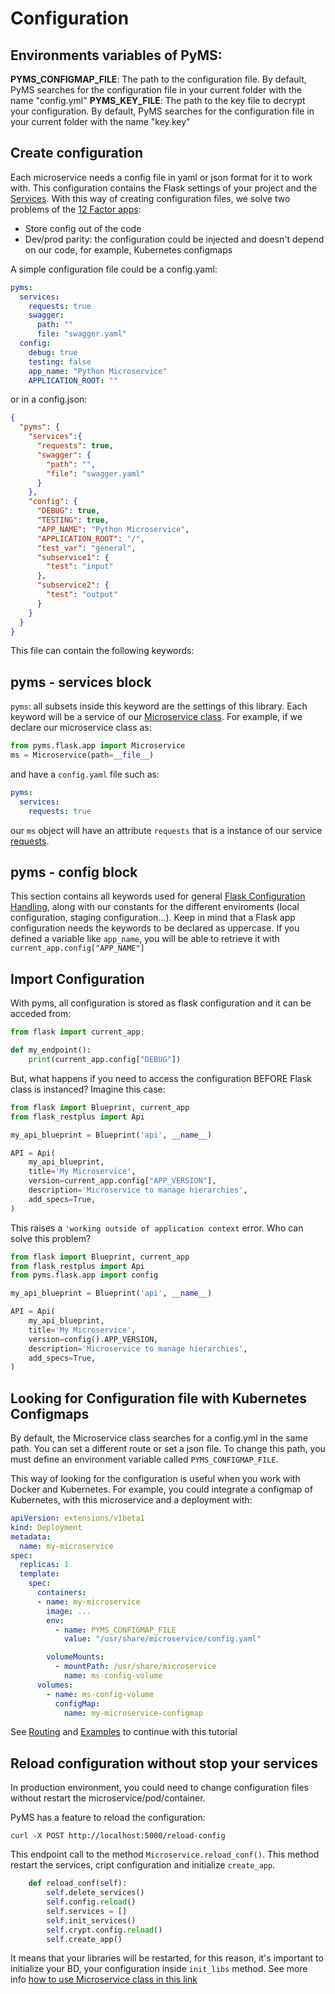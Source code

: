# Configuration

## Environments variables of PyMS:

**PYMS_CONFIGMAP_FILE**: The path to the configuration file. By default, PyMS searches for the configuration file in your
current folder with the name "config.yml"
**PYMS_KEY_FILE**: The path to the key file to decrypt your configuration. By default, PyMS searches for the configuration file in your
current folder with the name "key.key"

## Create configuration
Each microservice needs a config file in yaml or json format for it to work with. This configuration contains
the Flask settings of your project and the [Services](services.md). With this way of creating configuration files, we 
solve two problems of the [12 Factor apps](https://12factor.net/):

- Store config out of the code
- Dev/prod parity: the configuration could be injected and doesn't depend on our code, for example, Kubernetes configmaps

A simple configuration file could be a config.yaml:

```yaml
pyms:
  services:
    requests: true
    swagger:
      path: ""
      file: "swagger.yaml"
  config:
    debug: true
    testing: false
    app_name: "Python Microservice"
    APPLICATION_ROOT: ""
```

or in a config.json:

```json
{
  "pyms": {
    "services":{
      "requests": true,
      "swagger": {
        "path": "",
        "file": "swagger.yaml"
      }
    },
    "config": {
      "DEBUG": true,
      "TESTING": true,
      "APP_NAME": "Python Microservice",
      "APPLICATION_ROOT": "/",
      "test_var": "general",
      "subservice1": {
        "test": "input"
      },
      "subservice2": {
        "test": "output"
      }
    }
  }
}
```

This file can contain the following keywords:

## pyms - services block

```pyms```: all subsets inside this keyword are the settings of this library. Each keyword will be a service of our
[Microservice class](ms_class.md). For example, if we declare our microservice class as:

```python
from pyms.flask.app import Microservice
ms = Microservice(path=__file__)
```
and have a `config.yaml` file such as:

```yaml
pyms:
  services:
    requests: true
```

our `ms` object will have an attribute `requests` that is a instance of our service [requests](services.md). 

## pyms - config block
This section contains all keywords used for general [Flask Configuration Handling](http://flask.pocoo.org/docs/1.0/config/), along 
with our constants for the different enviroments (local configuration, staging configuration...). Keep in mind that 
a Flask app configuration needs the keywords to be declared as uppercase. If you defined a variable like `app_name`, 
you will be able to retrieve it with `current_app.config["APP_NAME"]`


## Import Configuration
With pyms, all configuration is stored as flask configuration and it can be acceded from:

```python
from flask import current_app; 

def my_endpoint():
	print(current_app.config["DEBUG"])
```

But, what happens if you need to access the configuration BEFORE Flask class is instanced? Imagine this case:

```python
from flask import Blueprint, current_app
from flask_restplus import Api

my_api_blueprint = Blueprint('api', __name__)

API = Api(
    my_api_blueprint,
    title='My Microservice',
    version=current_app.config["APP_VERSION"],
    description='Microservice to manage hierarchies',
    add_specs=True,
)
```

This raises a `'working outside of application context` error. Who can solve this problem?

```python
from flask import Blueprint, current_app
from flask_restplus import Api
from pyms.flask.app import config

my_api_blueprint = Blueprint('api', __name__)

API = Api(
    my_api_blueprint,
    title='My Microservice',
    version=config().APP_VERSION,
    description='Microservice to manage hierarchies',
    add_specs=True,
)
```


## Looking for Configuration file with Kubernetes Configmaps
By default, the Microservice class searches for a config.yml in the same path. You can set a different route or set a json file.
To change this path, you must define an environment variable called `PYMS_CONFIGMAP_FILE`.

This way of looking for the configuration is useful when you work with Docker and Kubernetes. For example, you could integrate
a configmap of Kubernetes, with this microservice and a deployment with:

```yaml
apiVersion: extensions/v1beta1
kind: Deployment
metadata:
  name: my-microservice
spec:
  replicas: 1
  template:
    spec:
      containers:
      - name: my-microservice
        image: ...
        env:
          - name: PYMS_CONFIGMAP_FILE
            value: "/usr/share/microservice/config.yaml"

        volumeMounts:
          - mountPath: /usr/share/microservice
            name: ms-config-volume
      volumes:
        - name: ms-config-volume
          configMap:
            name: my-microservice-configmap
```

See [Routing](routing.md) and [Examples](examples.md) to continue with this tutorial

## Reload configuration without stop your services

In production environment, you could need to change configuration files without restart the microservice/pod/container.

PyMS has a feature to reload the configuration:

```
curl -X POST http://localhost:5000/reload-config
```

This endpoint call to the method `Microservice.reload_conf()`. This method restart the services, 
cript configuration and initialize `create_app`.

```python
    def reload_conf(self):
        self.delete_services()
        self.config.reload()
        self.services = []
        self.init_services()
        self.crypt.config.reload()
        self.create_app()
```

It means that your libraries will be restarted, for this reason, it's important to initialize your BD, 
your configuration inside `init_libs` method. See more info [how to use Microservice class in this link](ms_class.md)